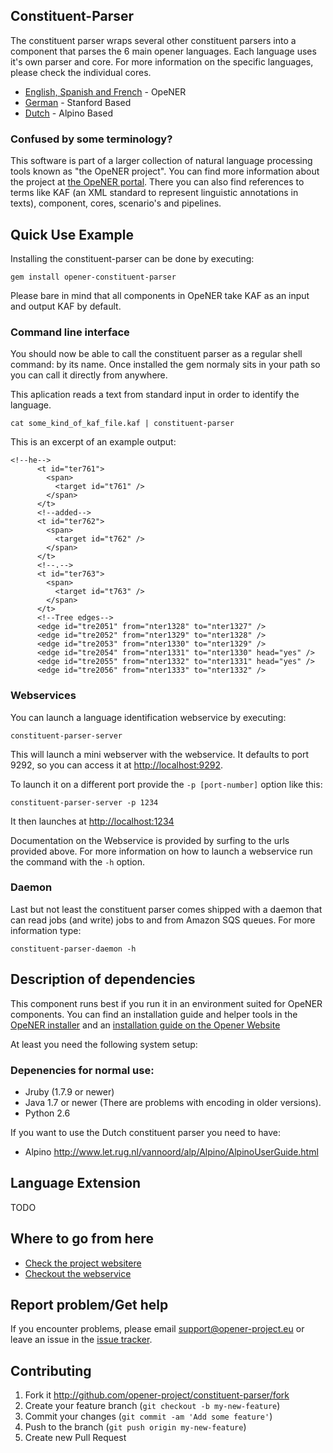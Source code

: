 Constituent-Parser
------------------

The constituent parser wraps several other constituent parsers into a component that parses the 6 main opener languages. Each language uses it's own parser and core. For more information on the specific languages, please check the individual cores.

* [English, Spanish and French](https://github.com/opener-project/constituent-parser-base) - OpeNER
* [German](https://github.com/opener-project/constituent-parser-de) - Stanford Based
* [Dutch](https://github.com/opener-project/constituent-parser-nl-) - Alpino Based


### Confused by some terminology?

This software is part of a larger collection of natural language processing tools known as "the OpeNER project". You can find more information about the project at [the OpeNER portal](http://opener-project.github.io). There you can also find references to terms like KAF (an XML standard to represent linguistic annotations in texts), component, cores, scenario's and pipelines.

Quick Use Example
-----------------

Installing the constituent-parser can be done by executing:

    gem install opener-constituent-parser

Please bare in mind that all components in OpeNER take KAF as an input and output KAF by default.

### Command line interface

You should now be able to call the constituent parser as a regular shell command: by its name. Once installed the gem normaly sits in your path so you can call it directly from anywhere.

This aplication reads a text from standard input in order to identify the language.

    cat some_kind_of_kaf_file.kaf | constituent-parser


This is an excerpt of an example output:

```
<!--he-->
      <t id="ter761">
        <span>
          <target id="t761" />
        </span>
      </t>
      <!--added-->
      <t id="ter762">
        <span>
          <target id="t762" />
        </span>
      </t>
      <!--.-->
      <t id="ter763">
        <span>
          <target id="t763" />
        </span>
      </t>
      <!--Tree edges-->
      <edge id="tre2051" from="nter1328" to="nter1327" />
      <edge id="tre2052" from="nter1329" to="nter1328" />
      <edge id="tre2053" from="nter1330" to="nter1329" />
      <edge id="tre2054" from="nter1331" to="nter1330" head="yes" />
      <edge id="tre2055" from="nter1332" to="nter1331" head="yes" />
      <edge id="tre2056" from="nter1333" to="nter1332" />

```

### Webservices

You can launch a language identification webservice by executing:

    constituent-parser-server

This will launch a mini webserver with the webservice. It defaults to port 9292, so you can access it at <http://localhost:9292>.

To launch it on a different port provide the `-p [port-number]` option like this:

    constituent-parser-server -p 1234

It then launches at <http://localhost:1234>

Documentation on the Webservice is provided by surfing to the urls provided above. For more information on how to launch a webservice run the command with the ```-h``` option.

### Daemon

Last but not least the constituent parser comes shipped with a daemon that can read jobs (and write) jobs to and from Amazon SQS queues. For more information type:

    constituent-parser-daemon -h


Description of dependencies
---------------------------

This component runs best if you run it in an environment suited for OpeNER components. You can find an installation guide and helper tools in the [OpeNER installer](https://github.com/opener-project/opener-installer) and an
[installation guide on the Opener Website](http://opener-project.github.io/getting-started/how-to/local-installation.html)

At least you need the following system setup:

### Depenencies for normal use:

* Jruby (1.7.9 or newer)
* Java 1.7 or newer (There are problems with encoding in older versions).
* Python 2.6

If you want to use the Dutch constituent parser you need to have:

* Alpino <http://www.let.rug.nl/vannoord/alp/Alpino/AlpinoUserGuide.html>

Language Extension
------------------

  TODO


Where to go from here
---------------------

* [Check the project websitere](http://opener-project.github.io)
* [Checkout the webservice](http://opener.olery.com/constituent-parser)

Report problem/Get help
-----------------------

If you encounter problems, please email support@opener-project.eu or leave an issue in the 
[issue tracker](https://github.com/opener-project/constituent-parser/issues).


Contributing
------------

1. Fork it <http://github.com/opener-project/constituent-parser/fork>
2. Create your feature branch (`git checkout -b my-new-feature`)
3. Commit your changes (`git commit -am 'Add some feature'`)
4. Push to the branch (`git push origin my-new-feature`)
5. Create new Pull Request


